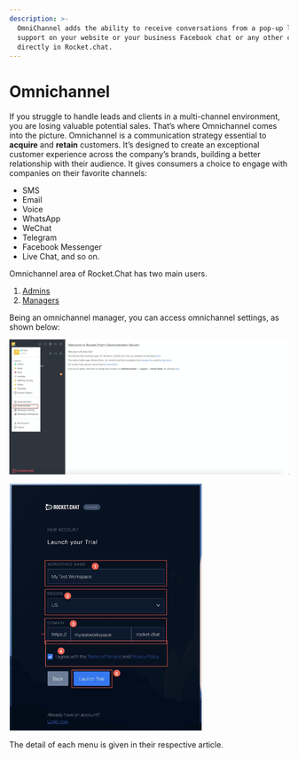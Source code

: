```yaml
---
description: >-
  OmniChannel adds the ability to receive conversations from a pop-up livechat
  support on your website or your business Facebook chat or any other channel
  directly in Rocket.chat.
---
```


# Omnichannel

If you struggle to handle leads and clients in a multi-channel environment, you are losing valuable potential sales. That’s where Omnichannel comes into the picture. Omnichannel is a communication strategy essential to **acquire** and **retain** customers. It’s designed to create an exceptional customer experience across the company’s brands, building a better relationship with their audience. It gives consumers a choice to engage with companies on their favorite channels: 

* SMS 
* Email
* Voice
* WhatsApp
* WeChat
* Telegram
* Facebook Messenger
* Live Chat, and so on. 

Omnichannel area of Rocket.Chat has two main users.

1. [Admins](https://docs.rocket.chat/guides/omnichannel-guides/omnichannel)
2. [Managers](https://docs.rocket.chat/guides/omnichannel-guides/omnichannel-manger-guides)

Being an omnichannel manager, you can access omnichannel settings, as shown below:

![](../../.gitbook/assets/image%20%28598%29%20%282%29%20%282%29%20%282%29%20%282%29.png)

![](../../.gitbook/assets/image%20%2868%29.png)

The detail of each menu is given in their respective article. 

